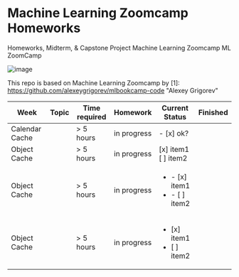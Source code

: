 # Machine Learning Zoomcamp Homeworks 

Homeworks, Midterm, & Capstone Project
Machine Learning Zoomcamp
ML ZoomCamp

![image](https://user-images.githubusercontent.com/56968012/136817041-65ef4f58-045d-46af-b25b-36339f0229fd.png)


This repo is based on  Machine Learning Zoomcamp
by [1]: https://github.com/alexeygrigorev/mlbookcamp-code "Alexey Grigorev"




| Week           | Topic         | Time required | Homework   | Current Status | Finished | 
|----------------|---------------|---------------|---------------|----------------|-----------|
| Calendar Cache |               | > 5 hours     | in progress | - [x] ok?
| Object Cache   |               | > 5 hours     | in progress | [x] item1<br/>[ ] item2
| Object Cache   |               | > 5 hours     | in progress | <ul><li>- [x] item1</li><li>- [ ] item2</li></ul>
| Object Cache   |                | > 5 hours     | in progress | <ul><li>[x] item1</li><li>[ ] item2</li></ul>
